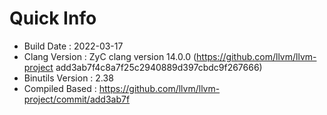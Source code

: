 # Quick Info
* Build Date : 2022-03-17
* Clang Version : ZyC clang version 14.0.0 (https://github.com/llvm/llvm-project add3ab7f4c8a7f25c2940889d397cbdc9f267666)
* Binutils Version : 2.38
* Compiled Based : https://github.com/llvm/llvm-project/commit/add3ab7f

